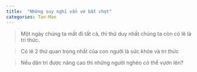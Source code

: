 ```yaml
---
title:  "Những suy nghĩ vẩn vơ bất chợt"
categories: Tan-Man
---
```


> Một ngày chúng ta mất đi tất cả, thì thứ duy nhất chúng ta còn có lẽ là tri thức. 

> Có lẽ 2 thứ quan trọng nhất của con người là sức khỏe và tri thức

> Nếu dân trí được nâng cao thì những người nghèo có thể vươn lên?

